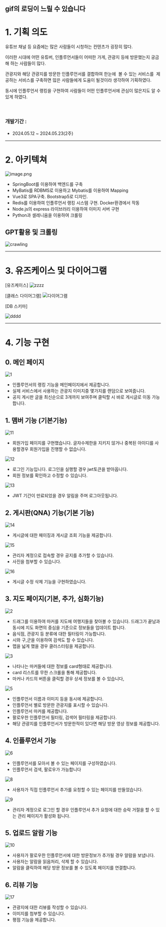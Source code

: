 ## gif의 로딩이 느릴 수 있습니다

# 1. 기획 의도

유튜브 채널 등 요즘에는 많은 사람들이 시청하는 컨텐츠가 굉장히 많다.

이러한 시대에 어떤 유튜버, 인플루언서들이 어떠한 가게, 관광지 등에 방문했는지 궁금해 하는 사람들이 많다.

관광지와 해당 관광지를 방문한 인플루언서를 결합하여 한눈에  볼 수 있는 서비스를  제공하는 서비스를 구축하면 많은 사람들에게 도움이 될것이라 생각하여 기획하였다.

동시에 인플루언서 랭킹을 구현하여 사람들이 어떤 인플루언서에 관심이 많은지도 알 수 있게 하였다.  
<br>
<br>
### 개발기간 :
- 2024.05.12 ~ 2024.05.23(2주)  
__ __ __ __ __ __ __

# 2. 아키텍쳐

![image.png](./imgs/image.png)

- SpringBoot를 이용하여 백엔드를 구축
- MyBatis를 RDBMS로 이용하고 Mybatis를 이용하여 Mapping
- Vue3로 SPA구축. Bootstrap5로 디자인.
- Redis를 이용하여 인플루언서 랭킹 시스템 구현. Docker환경에서 작동
- Node.js의 express 라이브러리 이용하여 이미지 서버 구현
- Python과 셀레니움을 이용하여 크롤링

## GPT활용 및 크롤링

![crawling](./imgs/crawling.gif)

__ __ __ __ __ __ __

# 3. 유즈케이스 및 다이어그램

[유즈케이스]
![zzzz](./imgs/zzzz.JPG)

[클래스 다이어그램]
![다이어그램](./imgs/다이어그램.png)

[DB 스키마]

![dddd](./imgs/dddd.JPG)

__ __ __ __ __ __ __

# 4. 기능 구현

## 0. 메인 페이지

![1](./imgs/1.gif)

- 인플루언서의 랭킹 기능을 메인페이지에서 제공합니다.
- 실제 서비스에서 사용하는 관광지 이미지중 몇가지를 랜덤으로 보여줍니다.
- 공지 게시판 글을 최신순으로 3개까지 보여주며 클릭할 시 바로 게시글로 이동 가능합니다.

## 1. 맴버 기능 (기본기능)

![11](./imgs/11.gif)

- 회원가입 페이지를 구현했습니다. 글자수제한을 지키지 않거나 중복된 아이디를 사용할경우 회원가입을 진행할 수 없습니다.

![12](./imgs/12.gif)

- 로그인 기능입니다. 로그인을 실행할 경우 jwt토큰을 받아옵니다.
- 회원 정보를 확인하고 수정할 수 있습니다.

![13](./imgs/13.gif)

- JWT 기간이 만료되었을 경우 알림을 주며 로그아웃됩니다.

## 2. 게시판(QNA) 기능(기본 기능)

![14](./imgs/14.gif)

- 게시글에 대한 페이징과 게시글 조회 기능을 제공합니다.

![15](./imgs/15.gif)

- 관리자 계정으로 접속할 경우 공지를 추가할 수 있습니다.
- 사진을 첨부할 수 있습니다.

![16](./imgs/16.gif)

- 게시글 수정 삭제 기능을 구현하였습니다.


## 3. 지도 페이지(기본, 추가, 심화기능)

![2](./imgs/2.gif)

- 드래그를 이용하여 마커를 지도에 여행지들을 찾아볼 수 있습니다. 드래그가 끝남과 동시에 지도 화면의 중심을 기준으로 정보들을 업데이트 합니다.
- 음식점, 관광지 등 분류에 대한 필터링이 가능합니다.
- 시와 구,군을 이용하여 검색도 할 수 있습니다.
- 맵을 넓게 했을 경우 클러스터링을 제공합니다.

![3](./imgs/3.gif)

- 나타나는 마커들에 대한 정보를 card형태로 제공합니다.
- card 리스트를 무한 스크롤을 통해 제공합니다.
- 마커나 카드의 버튼을 클릭할 경우 상세 정보를 볼 수 있습니다,

![5](./imgs/5.gif)

- 인플루언서 이름과 이미지 등을 동시에 제공합니다.
- 인플루언서 별로 방문한 관광지를 표시할 수 있습니다.
- 인플루언서 마커를 제공합니다.
- 팔로우한 인플루언서 필터링, 검색어 필터링을 제공합니다.
- 해당 관광지를 인플루언서가 방문한적이 있다면 해당 방문 영상 정보를 제공합니다.

## 4. 인플루언서 기능

![6](./imgs/6.gif)

- 인플루언서를 모아서 볼 수 있는 페이지를 구성하였습니다.
- 인플루언서 검색, 팔로우가 가능합니다

![8](./imgs/8.gif)

- 사용자가 직접 인플루언서 추가를 요청할 수 있는 페이지를 만들었습니다.

![9](./imgs/9.gif)

- 관리자 계정으로 로그인 할 경우 인플루언서 추가 요청에 대한 승락 거절을 할 수 있는 관리 페이지가 활성화 됩니다.


## 5. 업로드 알람 기능

![10](./imgs/10.gif)

- 사용자가 팔로우한 인플루언서에 대한 방문정보가 추가될 경우 알람을 보냅니다.
- 사용자는 알람을 읽음처리, 삭제 할 수 있습니다.
- 알람을 클릭하여 해당 방문 정보를 볼 수 있도록 페이지를 연결합니다.


## 6. 리뷰 기능

![17](./imgs/17.gif)

- 관광지에 대한 리뷰를 작성할 수 있습니다.
- 이미지를 첨부할 수 있습니다.
- 평점 기능을 제공합니다.
